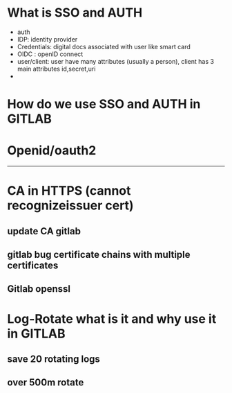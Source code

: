 # What is SSO and AUTH
- auth
- IDP: identity provider
- Credentials: digital docs associated with user like smart card
- OIDC : openID connect
- user/client: user have many attributes (usually a person), client has 3 main attributes id,secret,uri
- 
# How do we use SSO and AUTH in GITLAB
# Openid/oauth2

---
# CA in HTTPS (cannot recognizeissuer cert)
## update CA gitlab
## gitlab bug certificate chains with multiple certificates
## Gitlab openssl
# Log-Rotate what is it and why use it in GITLAB
## save 20 rotating logs
## over 500m rotate
